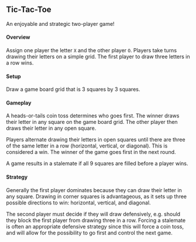 ## Tic-Tac-Toe
An enjoyable and strategic two-player game!

#### Overview
Assign one player the letter `X` and the other player `O`. Players take turns drawing their letters on a simple grid. The first player to draw three letters in a row wins.

#### Setup
Draw a game board grid that is 3 squares by 3 squares.
 
#### Gameplay
A heads-or-tails coin toss determines who goes first. The winner draws their letter in any square on the game board grid. The other player then draws their letter in any open square. 

Players alternate drawing their letters in open squares until there are three of the same letter in a row (horizontal, vertical, or diagonal). This is considered a win. The winner of the game goes first in the next round.

A game results in a stalemate if all 9 squares are filled before a player wins.

#### Strategy
Generally the first player dominates because they can draw their letter in any square. Drawing in corner squares is advantageous, as it sets up three possible directions to win: horizontal, vertical, and diagonal. 

The second player must decide if they will draw defensively, e.g. should they block the first player from drawing three in a row. Forcing a stalemate is often an appropriate defensive strategy since this will force a coin toss, and will allow for the possibility to go first and control the next game.
